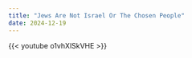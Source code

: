 ```yaml
---
title: "Jews Are Not Israel Or The Chosen People"
date: 2024-12-19
---
```


{{< youtube o1vhXlSkVHE >}}
